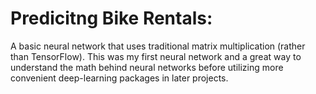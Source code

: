 # Predicitng Bike Rentals:

A basic neural network that uses traditional matrix multiplication (rather than TensorFlow). This was my first neural network and a great way to understand the math behind neural networks before utilizing more convenient deep-learning packages in later projects. 

